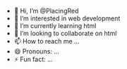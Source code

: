 - 👋 Hi, I’m @PlacingRed
- 👀 I’m interested in web development
- 🌱 I’m currently learning html
- 💞️ I’m looking to collaborate on html
- 📫 How to reach me ...
- 😄 Pronouns: ...
- ⚡ Fun fact: ...

<!---
PlacingRed/PlacingRed is a ✨ special ✨ repository because its `README.md` (this file) appears on your GitHub profile.
You can click the Preview link to take a look at your changes.
--->
